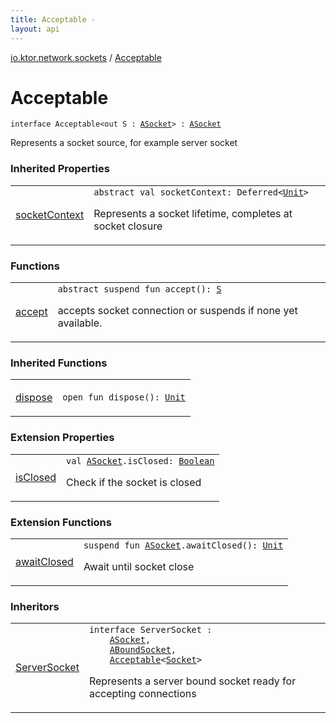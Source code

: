 ```yaml
---
title: Acceptable - 
layout: api
---
```


<div class='api-docs-breadcrumbs'><a href="../index.html">io.ktor.network.sockets</a> / <a href="./index.html">Acceptable</a></div>

# Acceptable

<div class="signature"><code><span class="keyword">interface </span><span class="identifier">Acceptable</span><span class="symbol">&lt;</span><span class="keyword">out</span>&nbsp;<span class="identifier">S</span>&nbsp;<span class="symbol">:</span>&nbsp;<a href="../-a-socket/index.html"><span class="identifier">ASocket</span></a><span class="symbol">&gt;</span>&nbsp;<span class="symbol">:</span>&nbsp;<a href="../-a-socket/index.html"><span class="identifier">ASocket</span></a></code></div>

Represents a socket source, for example server socket

### Inherited Properties

<table class="api-docs-table">
<tbody>
<tr>
<td markdown="1">

<a href="../-a-socket/socket-context.html">socketContext</a>


</td>
<td markdown="1">
<div class="signature"><code><span class="keyword">abstract</span> <span class="keyword">val </span><span class="identifier">socketContext</span><span class="symbol">: </span><span class="identifier">Deferred</span><span class="symbol">&lt;</span><a href="https://kotlinlang.org/api/latest/jvm/stdlib/kotlin/-unit/index.html"><span class="identifier">Unit</span></a><span class="symbol">&gt;</span></code></div>

Represents a socket lifetime, completes at socket closure


</td>
</tr>
</tbody>
</table>

### Functions

<table class="api-docs-table">
<tbody>
<tr>
<td markdown="1">

<a href="accept.html">accept</a>


</td>
<td markdown="1">
<div class="signature"><code><span class="keyword">abstract</span> <span class="keyword">suspend</span> <span class="keyword">fun </span><span class="identifier">accept</span><span class="symbol">(</span><span class="symbol">)</span><span class="symbol">: </span><a href="index.html#S"><span class="identifier">S</span></a></code></div>

accepts socket connection or suspends if none yet available.


</td>
</tr>
</tbody>
</table>

### Inherited Functions

<table class="api-docs-table">
<tbody>
<tr>
<td markdown="1">

<a href="../-a-socket/dispose.html">dispose</a>


</td>
<td markdown="1">
<div class="signature"><code><span class="keyword">open</span> <span class="keyword">fun </span><span class="identifier">dispose</span><span class="symbol">(</span><span class="symbol">)</span><span class="symbol">: </span><a href="https://kotlinlang.org/api/latest/jvm/stdlib/kotlin/-unit/index.html"><span class="identifier">Unit</span></a></code></div>

</td>
</tr>
</tbody>
</table>

### Extension Properties

<table class="api-docs-table">
<tbody>
<tr>
<td markdown="1">

<a href="../is-closed.html">isClosed</a>


</td>
<td markdown="1">
<div class="signature"><code><span class="keyword">val </span><a href="../-a-socket/index.html"><span class="identifier">ASocket</span></a><span class="symbol">.</span><span class="identifier">isClosed</span><span class="symbol">: </span><a href="https://kotlinlang.org/api/latest/jvm/stdlib/kotlin/-boolean/index.html"><span class="identifier">Boolean</span></a></code></div>

Check if the socket is closed


</td>
</tr>
</tbody>
</table>

### Extension Functions

<table class="api-docs-table">
<tbody>
<tr>
<td markdown="1">

<a href="../await-closed.html">awaitClosed</a>


</td>
<td markdown="1">
<div class="signature"><code><span class="keyword">suspend</span> <span class="keyword">fun </span><a href="../-a-socket/index.html"><span class="identifier">ASocket</span></a><span class="symbol">.</span><span class="identifier">awaitClosed</span><span class="symbol">(</span><span class="symbol">)</span><span class="symbol">: </span><a href="https://kotlinlang.org/api/latest/jvm/stdlib/kotlin/-unit/index.html"><span class="identifier">Unit</span></a></code></div>

Await until socket close


</td>
</tr>
</tbody>
</table>

### Inheritors

<table class="api-docs-table">
<tbody>
<tr>
<td markdown="1">

<a href="../-server-socket.html">ServerSocket</a>


</td>
<td markdown="1">
<div class="signature"><code><span class="keyword">interface </span><span class="identifier">ServerSocket</span>&nbsp;<span class="symbol">:</span>&nbsp;<br/>&nbsp;&nbsp;&nbsp;&nbsp;<a href="../-a-socket/index.html"><span class="identifier">ASocket</span></a><span class="symbol">, </span><br/>&nbsp;&nbsp;&nbsp;&nbsp;<a href="../-a-bound-socket/index.html"><span class="identifier">ABoundSocket</span></a><span class="symbol">, </span><br/>&nbsp;&nbsp;&nbsp;&nbsp;<a href="./index.md"><span class="identifier">Acceptable</span></a><span class="symbol">&lt;</span><a href="../-socket.html"><span class="identifier">Socket</span></a><span class="symbol">&gt;</span></code></div>

Represents a server bound socket ready for accepting connections


</td>
</tr>
</tbody>
</table>
